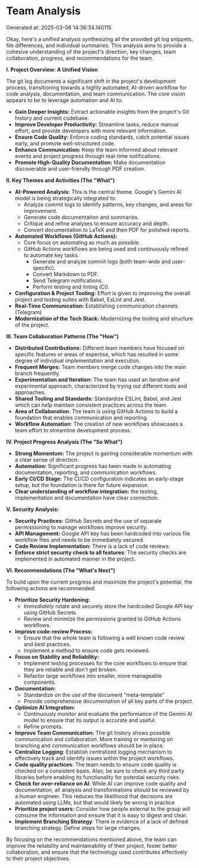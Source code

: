 # Team Analysis
Generated at: 2025-03-06 14:36:34.140115

Okay, here's a unified analysis synthesizing all the provided git log snippets, file differences, and individual summaries. This analysis aims to provide a cohesive understanding of the project's direction, key changes, team collaboration, progress, and recommendations for the team.

**I. Project Overview: A Unified Vision**

The git log documents a significant shift in the project's development process, transitioning towards a highly automated, AI-driven workflow for code analysis, documentation, and team communication. The core vision appears to be to leverage automation and AI to:

*   **Gain Deeper Insights:** Extract actionable insights from the project's Git history and current codebase.
*   **Improve Developer Productivity:** Streamline tasks, reduce manual effort, and provide developers with more relevant information.
*   **Ensure Code Quality:** Enforce coding standards, catch potential issues early, and promote well-structured code.
*   **Enhance Communication:** Keep the team informed about relevant events and project progress through real-time notifications.
*   **Promote High-Quality Documentation:** Make documentation discoverable and user-friendly through PDF creation.

**II. Key Themes and Activities (The "What")**

*   **AI-Powered Analysis:** This is the central theme. Google's Gemini AI model is being strategically integrated to:
    *   Analyze commit logs to identify patterns, key changes, and areas for improvement.
    *   Generate code documentation and summaries.
    *   Critique and refine analyses to ensure accuracy and depth.
    *   Convert documentation to LaTeX and then PDF for polished reports.
*   **Automated Workflows (GitHub Actions):**
    *   Core focus on automating as much as possible.
    *   GitHub Actions workflows are being used and continuously refined to automate key tasks.
        *    Generate and analyze commit logs (both team-wide and user-specific).
        *   Convert Markdown to PDF.
        *   Send Telegram notifications.
        *   Perform testing and linting (CI).
*   **Configuration & Project Tooling:** Effort is given to improving the overall project and testing suites with Babel, EsLint and Jest.
*   **Real-Time Communication:** Establishing communication channels (Telegram)
*   **Modernization of the Tech Stack:** Modernizing the tooling and structure of the project. 

**III. Team Collaboration Patterns (The "How")**

*   **Distributed Contributions:** Different team members have focused on specific features or areas of expertise, which has resulted in some degree of individual implementation and execution.
*   **Frequent Merges:** Team members merge code changes into the main branch frequently.
*   **Experimentation and Iteration:** The team has used an iterative and experimental approach, characterized by trying out different tools and approaches.
*   **Shared Tooling and Standards:** Standardize ESLint, Babel, and Jest which can help maintain consistent practices across the team.
*   **Area of Collaboration**: The team is using GitHub Actions to build a foundation that enables communication and reporting.
*   **Workflow Automation**: The creation of new workflows showcases a team effort to streamline development process.

**IV. Project Progress Analysis (The "So What")**

*   **Strong Momentum:** The project is gaining considerable momentum with a clear sense of direction.
*   **Automation:** Significant progress has been made in automating documentation, reporting, and communication workflows.
*   **Early CI/CD Stage:** The CI/CD configuration indicates an early-stage setup, but the foundation is there for future expansion.
*   **Clear understanding of workflow integration:** the testing, implementation and documentation have clear connection.

**V. Security Analysis:**

*   **Security Practices:** GitHub Secrets and the use of separate permissioning to manage workflows improve security.
*   **API Management:** Google API key has been hardcoded into various file workflow files and needs to be immediately secured.
*  **Code Review Implementation:** There is a lack of code reviews.
*   **Enforce strict security check to all features**: The security checks are implemented in automated manner in the project.

**VI. Recommendations (The "What's Next")**

To build upon the current progress and maximize the project's potential, the following actions are recommended:

*   **Prioritize Security Hardening:**
    *   *Immediately* rotate and securely store the hardcoded Google API key using GitHub Secrets.
    *   Review and minimize the permissions granted to GitHub Actions workflows.
*   **Improve code-review Process:**
    *   Ensure that the whole team is following a well known code review and best practices.
    *   Implement a method to ensure code gets reviewed.
*   **Focus on Stability and Reliability:**
    *   Implement testing processes for the core workflows to ensure that they are reliable and don't get broken.
    *   Refactor large workflows into smaller, more manageable components.
*   **Documentation:**
    *  Standardize on the use of the document "meta-template"
    *  Provide comprehensive documentation of all key parts of the project.
*   **Optimize AI Integration:**
    *   Continuously monitor and evaluate the performance of the Gemini AI model to ensure that its output is accurate and useful.
    *   Refine prompts.
*   **Improve Team Communication:** The git history shows possible communication and collaboration. More training or mentoring on branching and communication workflows should be in place.
*    **Centralize Logging**: Establish centralized logging mechanism to effectively track and identify issues within the project workflows.
*   **Code quality practices**: The team needs to ensure code quality is checked on a consistent basis. Also, be sure to check any third party libraries before enabling its functionality for potential security risks.
*   **Check for over-reliance on AI**:  While AI can improve code quality and documentation, all analysis and transformations should be reviewed by a human engineer. This reduces the likelihood that decisions are automated using LLMs, but that would likely be wrong in practice
*   **Prioritize project users:** Consider how people external to the group will consume the information and ensure that it is easy to digest and clear.
*   **Implement Branching Strategy**: There is evidence of a lack of defined branching strategy. Define steps for large changes.

By focusing on the recommendations mentioned above, the team can improve the reliability and maintainability of their project, foster better collaboration, and ensure that the technology used contributes effectively to their project objectives.
